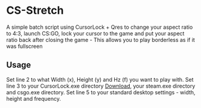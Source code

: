 # CS-Stretch
A simple batch script using CursorLock + Qres to change your aspect ratio to 4:3, launch CS:GO, lock your cursor to the game and put your aspect ratio back after closing the game - This allows you to play borderless as if it was fullscreen

## Usage 
Set line 2 to what Width (x), Height (y) and Hz (f) you want to play with.
Set line 3 to your CursorLock.exe directory [Download](http://www.snakebytestudios.com/download/cursor-lock/), your steam.exe directory and csgo.exe directory.
Set line 5 to your standard desktop settings - width, height and frequency.

